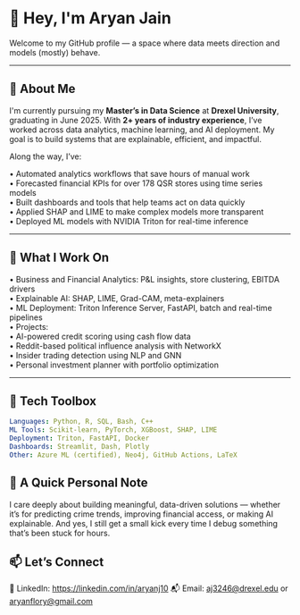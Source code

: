 # 👋 Hey, I'm Aryan Jain

Welcome to my GitHub profile — a space where data meets direction and models (mostly) behave.

---

## 🧠 About Me

I'm currently pursuing my **Master’s in Data Science** at **Drexel University**, graduating in June 2025. With **2+ years of industry experience**, I’ve worked across data analytics, machine learning, and AI deployment. My goal is to build systems that are explainable, efficient, and impactful.

Along the way, I’ve:

• Automated analytics workflows that save hours of manual work  
• Forecasted financial KPIs for over 178 QSR stores using time series models  
• Built dashboards and tools that help teams act on data quickly  
• Applied SHAP and LIME to make complex models more transparent  
• Deployed ML models with NVIDIA Triton for real-time inference  

---

## 🔧 What I Work On

• Business and Financial Analytics: P&L insights, store clustering, EBITDA drivers  
• Explainable AI: SHAP, LIME, Grad-CAM, meta-explainers  
• ML Deployment: Triton Inference Server, FastAPI, batch and real-time pipelines  
• Projects:  
  • AI-powered credit scoring using cash flow data  
  • Reddit-based political influence analysis with NetworkX  
  • Insider trading detection using NLP and GNN  
  • Personal investment planner with portfolio optimization  

---

## 🧰 Tech Toolbox

```yaml
Languages: Python, R, SQL, Bash, C++
ML Tools: Scikit-learn, PyTorch, XGBoost, SHAP, LIME
Deployment: Triton, FastAPI, Docker
Dashboards: Streamlit, Dash, Plotly
Other: Azure ML (certified), Neo4j, GitHub Actions, LaTeX
```

## 💬 A Quick Personal Note

I care deeply about building meaningful, data-driven solutions — whether it’s for predicting crime trends, improving financial access, or making AI explainable. And yes, I still get a small kick every time I debug something that’s been stuck for hours.

## 📫 Let’s Connect

💼 LinkedIn: https://linkedin.com/in/aryanj10
📬 Email: aj3246@drexel.edu or aryanflory@gmail.com
